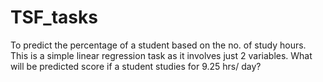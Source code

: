 # TSF_tasks
To predict the percentage of a student based on the no. of study hours.
This is a simple linear regression task as it involves just 2 variables.
What will be predicted score if a student studies for 9.25 hrs/ day?

